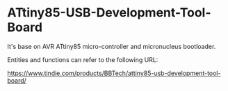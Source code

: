 ATtiny85-USB-Development-Tool-Board
===================================

It's base on AVR ATtiny85 micro-controller and micronucleus bootloader.

Entities and functions can refer to the following URL:

https://www.tindie.com/products/BBTech/attiny85-usb-development-tool-board/
